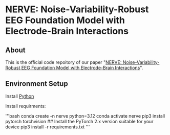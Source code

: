 # NERVE: Noise-Variability-Robust EEG Foundation Model with Electrode-Brain Interactions

## About
This is the official code repoitory of our paper "[NERVE: Noise-Variability-Robust EEG Foundation Model with Electrode-Brain Interactions]()".

## Environment Setup

Install [Python](https://www.python.org/downloads/)

Install requirments:

'''bash
conda create -n nerve python=3.12
conda activate nerve
pip3 install pytorch torchvision ## Install the PyTorch 2.x version suitable for your device
pip3 install -r requirements.txt
'''




